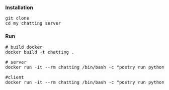 ### Installation
<pre>
git clone 
cd my_chatting_server
</pre>
### Run
<pre>
# build docker
docker build -t chatting .

# server
docker run -it --rm chatting /bin/bash -c "poetry run python server_web_socket.py"

#client
docker run -it --rm chatting /bin/bash -c "poetry run python client_web_socket.py"
</pre>
